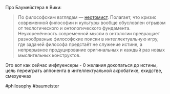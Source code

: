 Про Баумейстера в Вики:
>По философским взглядам — [неотомист](https://ru.m.wikipedia.org/wiki/%D0%9D%D0%B5%D0%BE%D1%82%D0%BE%D0%BC%D0%B8%D0%B7%D0%BC "Неотомизм"). Полагает, что кризис современной философии и культуры вообще обусловлен отрывом от теологического и онтологического фундамента. Неукоренённость современной мысли в онтологии превращает разнообразные философские поиски в интеллектуальную игру, где задачей философа предстаёт не служение истине, а непрерывное продуцирование оригинальных и каждый раз новых мыслительных конструктов.

Это вот как сейчас инфлуенсеры - 0 желания докопаться до истины, цель переиграть аппонента в интеллектуальной акробатике, ехидстве, смехуечках

#philosophy #baumeister
